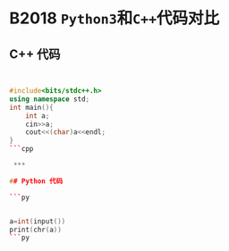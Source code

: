 # B2018 `Python3`和`C++`代码对比

## C++ 代码

```cpp


#include<bits/stdc++.h>
using namespace std;
int main(){
    int a;
    cin>>a;
    cout<<(char)a<<endl;    
}
```cpp

 ***

## Python 代码

```py


a=int(input())
print(chr(a))
```py
